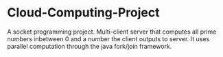 # Cloud-Computing-Project
A socket programming project. Multi-client server that computes all prime numbers inbetween 0 and a number the client outputs to server. It uses parallel computation through the java fork/join framework.
